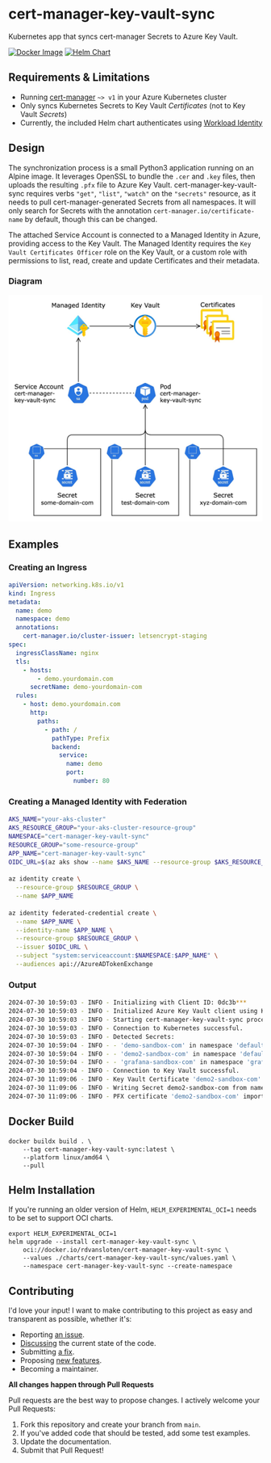 # cert-manager-key-vault-sync
Kubernetes app that syncs cert-manager Secrets to Azure Key Vault.

[![Docker Image](https://github.com/rdvansloten/cert-manager-key-vault-sync/actions/workflows/build-push-image.yaml/badge.svg)](https://github.com/rdvansloten/cert-manager-key-vault-sync/actions/workflows/build-push-image.yaml) [![Helm Chart](https://github.com/rdvansloten/cert-manager-key-vault-sync/actions/workflows/build-push-helm-chart.yaml/badge.svg)](https://github.com/rdvansloten/cert-manager-key-vault-sync/actions/workflows/build-push-helm-chart.yaml)

## Requirements & Limitations

- Running [cert-manager](https://cert-manager.io) `~> v1` in your Azure Kubernetes cluster
- Only syncs Kubernetes Secrets to Key Vault *Certificates* (not to Key Vault *Secrets*)
- Currently, the included Helm chart authenticates using [Workload Identity](https://learn.microsoft.com/en-us/azure/aks/workload-identity-overview)

## Design

The synchronization process is a small Python3 application running on an Alpine image. It leverages OpenSSL to bundle the `.cer` and `.key` files, then uploads the resulting `.pfx` file to Azure Key Vault. cert-manager-key-vault-sync requires verbs `"get"`, `"list"`, `"watch"` on the `"secrets"` resource, as it needs to pull cert-manager-generated Secrets from all namespaces. It will only search for Secrets with the annotation `cert-manager.io/certificate-name` by default, though this can be changed.

The attached Service Account is connected to a Managed Identity in Azure, providing access to the Key Vault. The Managed Identity requires the `Key Vault Certificates Officer` role on the Key Vault, or a custom role with permissions to list, read, create and update Certificates and their metadata.

### Diagram

![A diagram of the synchronization](./attachments/cert-sync.jpg)


## Examples

### Creating an Ingress

```yaml
apiVersion: networking.k8s.io/v1
kind: Ingress
metadata:
  name: demo
  namespace: demo
  annotations:
    cert-manager.io/cluster-issuer: letsencrypt-staging
spec:
  ingressClassName: nginx
  tls:
    - hosts:
        - demo.yourdomain.com
      secretName: demo-yourdomain-com
  rules:
    - host: demo.yourdomain.com
      http:
        paths:
          - path: /
            pathType: Prefix
            backend:
              service:
                name: demo
                port:
                  number: 80
```

### Creating a Managed Identity with Federation

```sh
AKS_NAME="your-aks-cluster"
AKS_RESOURCE_GROUP="your-aks-cluster-resource-group"
NAMESPACE="cert-manager-key-vault-sync"
RESOURCE_GROUP="some-resource-group"
APP_NAME="cert-manager-key-vault-sync"
OIDC_URL=$(az aks show --name $AKS_NAME --resource-group $AKS_RESOURCE_GROUP --query "oidcIssuerProfile.issuerUrl" -o tsv)

az identity create \
  --resource-group $RESOURCE_GROUP \
  --name $APP_NAME

az identity federated-credential create \
  --name $APP_NAME \
  --identity-name $APP_NAME \
  --resource-group $RESOURCE_GROUP \
  --issuer $OIDC_URL \
  --subject "system:serviceaccount:$NAMESPACE:$APP_NAME" \
  --audiences api://AzureADTokenExchange
```

### Output
```sh
2024-07-30 10:59:03 - INFO - Initializing with Client ID: 0dc3b***
2024-07-30 10:59:03 - INFO - Initialized Azure Key Vault client using Key Vault 'kv-demo'.
2024-07-30 10:59:03 - INFO - Starting cert-manager-key-vault-sync process.
2024-07-30 10:59:03 - INFO - Connection to Kubernetes successful.
2024-07-30 10:59:03 - INFO - Detected Secrets:
2024-07-30 10:59:04 - INFO - - 'demo-sandbox-com' in namespace 'default'
2024-07-30 10:59:04 - INFO - - 'demo2-sandbox-com' in namespace 'default'
2024-07-30 10:59:04 - INFO - - 'grafana-sandbox-com' in namespace 'grafana'
2024-07-30 10:59:04 - INFO - Connection to Key Vault successful.
2024-07-30 11:09:06 - INFO - Key Vault Certificate 'demo2-sandbox-com' does not exist. Creating it.
2024-07-30 11:09:06 - INFO - Writing Secret demo2-sandbox-com from namespace 'default' to Key Vault 'kv-demo'.
2024-07-30 11:09:06 - INFO - PFX certificate 'demo2-sandbox-com' imported successfully.
```

## Docker Build

```
docker buildx build . \
    --tag cert-manager-key-vault-sync:latest \
    --platform linux/amd64 \
    --pull
```

## Helm Installation

If you're running an older version of Helm, `HELM_EXPERIMENTAL_OCI=1` needs to be set to support OCI charts.

```
export HELM_EXPERIMENTAL_OCI=1
helm upgrade --install cert-manager-key-vault-sync \
    oci://docker.io/rdvansloten/cert-manager-key-vault-sync \
    --values ./charts/cert-manager-key-vault-sync/values.yaml \
    --namespace cert-manager-key-vault-sync --create-namespace
```

## Contributing

I'd love your input! I want to make contributing to this project as easy and transparent as possible, whether it's:

-   Reporting [an issue](https://github.com/rdvansloten/cert-manager-key-vault-sync/issues/new?assignees=&labels=bug&template=bug_report.yml).
-   [Discussing](https://github.com/rdvansloten/cert-manager-key-vault-sync/discussions) the current state of the code.
-   Submitting [a fix](https://github.com/rdvansloten/cert-manager-key-vault-sync/compare).
-   Proposing [new features](https://github.com/rdvansloten/cert-manager-key-vault-sync/issues/new?assignees=&labels=enhancement&template=feature_request.yml).
-   Becoming a maintainer.

**All changes happen through Pull Requests**

Pull requests are the best way to propose changes. I actively welcome your Pull Requests:

1.  Fork this repository and create your branch from `main`.
2.  If you've added code that should be tested, add some test examples.
3.  Update the documentation.
4.  Submit that Pull Request!